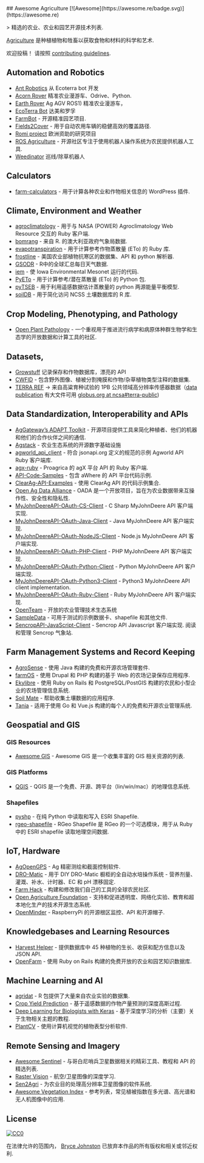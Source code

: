 <div class="github-widget" data-repo="brycejohnston/awesome-agriculture"></div>
<script async src="https://pagead2.googlesyndication.com/pagead/js/adsbygoogle.js"></script><ins class="adsbygoogle" style="display:block" data-ad-client="ca-pub-6890694312814945" data-ad-slot="5473692530" data-ad-format="auto"  data-full-width-responsive="true"></ins><script>(adsbygoogle = window.adsbygoogle || []).push({});</script>
## Awesome Agriculture [![Awesome](https://awesome.re/badge.svg)](https://awesome.re)

&gt; 精选的农业、农业和园艺开源技术列表.

[Agriculture](https://en.wikipedia.org/wiki/Agriculture) 是种植植物和牲畜以获取食物和材料的科学和艺术.

欢迎投稿！ 请按照 [contributing guidelines](https://github.com/beaorn/awesome-agriculture/blob/master/contributing.md).



## Automation and Robotics

- [Ant Robotics](https://antrobotics.de/) 从 Ecoterra bot 开发
- [Acorn Rover](https://github.com/Twisted-Fields) 精准农业漫游车、Odrive、Python.
- [Earth Rover](https://github.com/earthrover) Ag AGV ROS1) 精准农业漫游车， 
- [EcoTerra Bot](https://ecoterrabot.com/) 达美和罗孚
- [FarmBot](https://github.com/farmbot) - 开源精准园艺项目.
- [Fields2Cover](https://github.com/Fields2Cover/Fields2Cover) - 用于自动农用车辆的稳健高效的覆盖路径.
- [Romi project](https://media.romi-project.eu/documents/index.html) 欧洲资助的研究项目 
- [ROS Agriculture](http://rosagriculture.org/) - 开源社区专注于使用机器人操作系统为农民提供机器人工具. 
- [Weedinator](https://hackaday.io/project/53896-weedinator-2019) 巡线/除草机器人

## Calculators

- [farm-calculators](https://github.com/brycejohnston/farm-calculators) - 用于计算各种农业和作物相关信息的 WordPress 插件.

## Climate, Environment and Weather

- [agroclimatology](https://github.com/brycejohnston/agroclimatology) - 用于与 NASA (POWER) Agroclimatology Web Resource 交互的 Ruby 客户端.
- [bomrang](https://github.com/ropensci/bomrang) - 来自 R. 的澳大利亚政府气象局数据.
- [evapotranspiration](https://github.com/brycejohnston/evapotranspiration) - 用于计算参考作物蒸散量 (ETo) 的 Ruby 库.
- [frostline](https://github.com/waldoj/frostline) - 美国农业部植物抗寒区的数据集、API 和 python 解析器.
- [GSODR](https://github.com/ropensci/GSODR) - R中的全球汇总每日天气数据.
- [iem](https://github.com/akrherz/iem) - 使 Iowa Environmental Mesonet 运行的代码.
- [PyETo](https://github.com/woodcrafty/PyETo) - 用于计算参考/潜在蒸散量 (ETo) 的 Python 包.
- [pyTSEB](https://github.com/hectornieto/pyTSEB) - 用于利用遥感数据估计蒸散量的 python 两源能量平衡模型.
- [soilDB](https://github.com/ncss-tech/soilDB) - 用于简化访问 NCSS 土壤数据库的 R 库.

## Crop Modeling, Phenotyping, and Pathology

- [Open Plant Pathology](https://www.openplantpathology.org/) - 一个重视用于推进流行病学和病原体种群生物学和生态学的开放数据和计算工具的社区.

## Datasets, 
- [Growstuff](https://www.growstuff.org/crops) 记录保存和作物数据库，漂亮的 API
- [CWFID](https://github.com/cwfid/dataset) - 包含野外图像、植被分割掩膜和作物/杂草植物类型注释的数据集.
- [TERRA REF](https://terraref.org) -&gt; 来自高粱育种试验的 1PB 公共领域高分辨率传感器数据（[data publication](https://doi.org/10.5061/dryad.4b8gtht99) 有大文件可用 [globus.org at ncsa#terra-public](https://app.globus.org/file-manager?origin_id=e8feaff4-96cd-11ea-bf90-0e6cccbb0103&origin_path=%2F))

## Data Standardization, Interoperability and APIs

- [AgGateway’s ADAPT Toolkit](https://adaptframework.org) - 开源项目提供工具来简化种植者、他们的机器和他们的合作伙伴之间的通信.
- [Agstack](https://agstack.org) - 农业生态系统的开源数字基础设施
- [agworld_api_client](https://github.com/agworld/agworld_api_client) - 符合 jsonapi.org 定义的规范的示例 Agworld API Ruby 客户端库.
- [agx-ruby](https://github.com/brycejohnston/agx-ruby) - Proagrica 的 agX 平台 API 的 Ruby 客户端.
- [API-Code-Samples](https://github.com/aWhereAPI/API-Code-Samples) - 包含 aWhere 的 API 平台代码示例.
- [ClearAg-API-Examples](https://github.com/IterisClearAg/ClearAg-API-Examples) - 使用 ClearAg API 的代码示例集合.
- [Open Ag Data Alliance](https://github.com/oada) - OADA 是一个开放项目，旨在为农业数据带来互操作性、安全性和隐私性.
- [MyJohnDeereAPI-OAuth-CS-Client](https://github.com/JohnDeere/MyJohnDeereAPI-OAuth-CS-Client) - C Sharp MyJohnDeere API 客户端实现.
- [MyJohnDeereAPI-OAuth-Java-Client](https://github.com/JohnDeere/MyJohnDeereAPI-OAuth-Java-Client) - Java MyJohnDeere API 客户端实现.
- [MyJohnDeereAPI-OAuth-NodeJS-Client](https://github.com/JohnDeere/MyJohnDeereAPI-OAuth-NodeJS-Client) - Node.js MyJohnDeere API 客户端实现.
- [MyJohnDeereAPI-OAuth-PHP-Client](https://github.com/JohnDeere/MyJohnDeereAPI-OAuth-PHP-Client) - PHP MyJohnDeere API 客户端实现.
- [MyJohnDeereAPI-OAuth-Python-Client](https://github.com/JohnDeere/MyJohnDeereAPI-OAuth-Python-Client) - Python MyJohnDeere API 客户端实现.
- [MyJohnDeereAPI-OAuth-Python3-Client](https://github.com/JohnDeere/MyJohnDeereAPI-OAuth-Python3-Client) - Python3 MyJohnDeere API client implementation.
- [MyJohnDeereAPI-OAuth-Ruby-Client](https://github.com/JohnDeere/MyJohnDeereAPI-OAuth-Ruby-Client) - Ruby MyJohnDeere API 客户端实现.
- [OpenTeam](https://openteam.community/) - 开放的农业管理技术生态系统
- [SampleData](https://github.com/JohnDeere/SampleData) - 可用于测试的示例数据卡、shapefile 和其他文件.
- [SencropAPI-JavaScript-Client](https://github.com/sencrop/sencrop-js-api-client)  - Sencrop API Javascript 客户端实现. 阅读和管理 Sencrop 气象站.

## Farm Management Systems and Record Keeping

- [AgroSense](https://bitbucket.org/corizon/agrosense) - 使用 Java 构建的免费和开源农场管理套件.
- [farmOS](https://github.com/farmOS/farmOS) - 使用 Drupal 和 PHP 构建的基于 Web 的农场记录保存应用程序.
- [Ekylibre](https://github.com/ekylibre/ekylibre) - 使用 Ruby on Rails 和 PostgreSQL/PostGIS 构建的农民和小型企业的农场管理信息系统.
- [Soil Mate](https://github.com/Open-Source-Agriculture/soil_mate) - 帮助收集土壤数据的应用程序.
- [Tania](https://github.com/Tanibox/tania-core) - 适用于使用 Go 和 Vue.js 构建的每个人的免费和开源农业管理系统.

## Geospatial and GIS

### GIS Resources

- [Awesome GIS](https://github.com/sshuair/awesome-gis) - Awesome GIS 是一个收集丰富的 GIS 相关资源的列表.

### GIS Platforms

- [QGIS](https://qgis.org) - QGIS 是一个免费、开源、跨平台（lin/win/mac）的地理信息系统.

### Shapefiles

- [pyshp](https://github.com/GeospatialPython/pyshp) - 在纯 Python 中读取和写入 ESRI Shapefile.
- [rgeo-shapefile](https://github.com/rgeo/rgeo-shapefile) - RGeo Shapefile 是 RGeo 的一个可选模块，用于从 Ruby 中的 ESRI shapefile 读取地理空间数据.

## IoT, Hardware

- [AgOpenGPS](https://github.com/farmerbriantee/AgOpenGPS) - Ag 精密测绘和截面控制软件.
- [DRO-Matic](https://github.com/drolsen/DRO-Matic) - 用于 DIY DRO-Matic 橱柜的全自动水培操作系统 - 营养剂量、灌溉、补水、计时器、EC 和 pH 漂移固定.
- [Farm Hack](https://farmhack.org/tools) - 构建和修改我们自己的工具的全球农民社区.
- [Open Agriculture Foundation](https://github.com/OpenAgricultureFoundation) - 支持和促进透明度、网络化实验、教育和超本地化生产的技术开源生态系统.
- [OpenMinder](https://github.com/autogrow/openminder) - RaspberryPi 的开源根区监控、API 和开源帽子.

## Knowledgebases and Learning Resources

- [Harvest Helper](https://github.com/damwhit/harvest_helper) - 提供数据库中 45 种植物的生长、收获和配方信息以及 JSON API.
- [OpenFarm](https://github.com/openfarmcc/OpenFarm) - 使用 Ruby on Rails 构建的免费开放的农业和园艺知识数据库.

## Machine Learning and AI
- [agridat](https://github.com/kwstat/agridat) - R 包提供了大量来自农业实验的数据集.
- [Crop Yield Prediction](https://github.com/JiaxuanYou/crop_yield_prediction) - 基于遥感数据的作物产量预测的深度高斯过程.
- [Deep Learning for Biologists with Keras](https://github.com/totti0223/deep_learning_for_biologists_with_keras) - 基于深度学习的分析（主要）关于生物相关主题的教程.
- [PlantCV](https://github.com/danforthcenter/plantcv) - 使用计算机视觉的植物表型分析软件.

## Remote Sensing and Imagery

- [Awesome Sentinel](https://github.com/Fernerkundung/awesome-sentinel) - 与哥白尼哨兵卫星数据相关的精彩工具、教程和 API 的精选列表.
- [Raster Vision](https://github.com/azavea/raster-vision) - 航空/卫星图像的深度学习.
- [Sen2Agri](https://github.com/Sen2Agri/Sen2Agri-System) - 为农业目的处理高分辨率卫星图像的软件系统.
- [Awesome Vegetation Index](https://github.com/px39n/Awesome-Vegetation-Index) - 参考列表，常见植被指数在多光谱、高光谱和无人机图像中的应用.

## License

[![CC0](http://mirrors.creativecommons.org/presskit/buttons/88x31/svg/cc-zero.svg)](https://creativecommons.org/publicdomain/zero/1.0/)

在法律允许的范围内， [Bryce Johnston](https://github.com/brycejohnston) 已放弃本作品的所有版权和相关或邻近权利.

